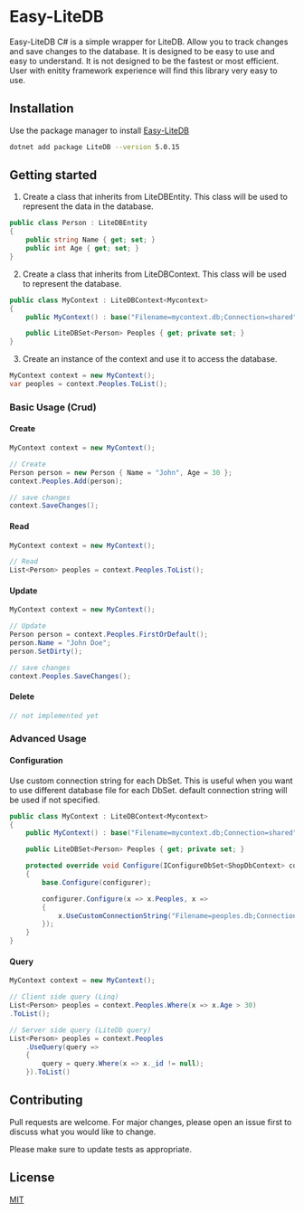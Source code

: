 # Easy-LiteDB

Easy-LiteDB C# is a simple wrapper for LiteDB. Allow you to track changes and save changes to the database. It is designed to be easy to use and easy to understand. It is not designed to be the fastest or most efficient. User with enitity framework experience will find this library very easy to use.

## Installation

Use the package manager to install [Easy-LiteDB](https://www.nuget.org/packages/LiteDB)

```bash
dotnet add package LiteDB --version 5.0.15
```

## Getting started

1. Create a class that inherits from LiteDBEntity. This class will be used to represent the data in the database.

```csharp
public class Person : LiteDBEntity
{
    public string Name { get; set; }
    public int Age { get; set; }
}
```

2. Create a class that inherits from LiteDBContext. This class will be used to represent the database.

```csharp
public class MyContext : LiteDBContext<Mycontext>
{
    public MyContext() : base("Filename=mycontext.db;Connection=shared"){}

    public LiteDBSet<Person> Peoples { get; private set; }
}
```

3. Create an instance of the context and use it to access the database.

```csharp
MyContext context = new MyContext();
var peoples = context.Peoples.ToList();
```

### Basic Usage (Crud)

#### Create

```csharp
MyContext context = new MyContext();

// Create
Person person = new Person { Name = "John", Age = 30 };
context.Peoples.Add(person);

// save changes
context.SaveChanges();
```

#### Read

```csharp
MyContext context = new MyContext();

// Read
List<Person> peoples = context.Peoples.ToList();
```

#### Update

```csharp
MyContext context = new MyContext();

// Update
Person person = context.Peoples.FirstOrDefault();
person.Name = "John Doe";
person.SetDirty();

// save changes
context.Peoples.SaveChanges();
```

#### Delete

```csharp
// not implemented yet
```

### Advanced Usage

#### Configuration

Use custom connection string for each DbSet. This is useful when you want to use different database file for each DbSet. default connection string will be used if not specified.

```csharp
public class MyContext : LiteDBContext<Mycontext>
{
    public MyContext() : base("Filename=mycontext.db;Connection=shared"){}

    public LiteDBSet<Person> Peoples { get; private set; }

    protected override void Configure(IConfigureDbSet<ShopDbContext> configurer)
    {
        base.Configure(configurer);

        configurer.Configure(x => x.Peoples, x =>
        {
            x.UseCustomConnectionString("Filename=peoples.db;Connection=shared");
        });
    }
}
```

#### Query

```csharp
MyContext context = new MyContext();

// Client side query (Linq)
List<Person> peoples = context.Peoples.Where(x => x.Age > 30)
.ToList();

// Server side query (LiteDb query)
List<Person> peoples = context.Peoples
    .UseQuery(query =>
    {
        query = query.Where(x => x._id != null);
    }).ToList()
```


## Contributing

Pull requests are welcome. For major changes, please open an issue first
to discuss what you would like to change.

Please make sure to update tests as appropriate.

## License

[MIT](https://choosealicense.com/licenses/mit/)

